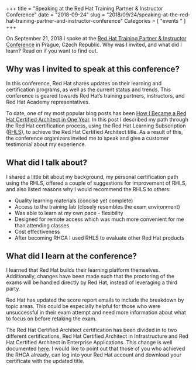 +++
title = "Speaking at the Red Hat Training Partner & Instructor Conference"
date = "2018-09-24"
slug = "2018/09/24/speaking-at-the-red-hat-training-partner-and-instructor-conference"
Categories = [ "events " ]
+++

On September 21, 2018 I spoke at the [Red Hat Training Partner & Instructor Conference](https://www.redhat.com/en/events/training-partner-conference-emea) in Prague, Czech Republic. Why was I invited, and what did I learn? Read on if you want to find out.

<!--more-->

## Why was I invited to speak at this conference?

In this conference, Red Hat shares updates on their learning and certification programs, as well as the current status and trends. This conference is geared towards Red Hat’s training partners, instructors, and Red Hat Academy representatives.

To date, one of my most popular blog posts has been [How I Became a Red Hat Certified Architect in One Year](/blog/2017/08/01/how-i-became-a-red-hat-certified-architect-in-one-year/). In this post I described my path through the Red Hat certification process, using the Red Hat Learning Subscription ([RHLS](https://www.redhat.com/en/services/training/learning-subscription)), to achieve the Red Hat Certified Architect title. As a result of this, the conference organizers invited me to speak and give a customer testimonial about my experience.

## What did I talk about?

I shared a little bit about my background, my personal certification path using the RHLS, offered a couple of suggestions for improvement of RHLS, and also listed reasons why I would recommend the RHLS to others:

*  Quality learning materials (concise yet complete)
* Access to the training lab (closely resembles the exam environment)
* Was able to learn at my own pace - flexibility
*  Designed for remote access which was much more convenient for me than attending classes
* Cost effectiveness
* After becoming RHCA I used RHLS to evaluate other Red Hat products

## What did I learn at the conference?

I learned that Red Hat builds their learning platform themselves. Additionally, changes have been made such that the proctoring of the exams will be handled directly by Red Hat, instead of leveraging a third party.

Red Hat has updated the score report emails to include the breakdown by topic areas. This could be especially helpful for those who were unsuccessful in their exam attempt and need more information about what to focus on before retaking the exam.

The Red Hat Certified Architect certification has been divided in to two different certifications, Red Hat Certified Architect in Infrastructure and Red Hat Certified Architect in Enterprise Applications. This change is well documented [here](https://servicesblog.redhat.com/2018/08/20/red-hat-certified-architect-program-changes/). I would like to point out that those of you who achieved the RHCA already, can log into your Red Hat account and download your certificate with the updated title.
